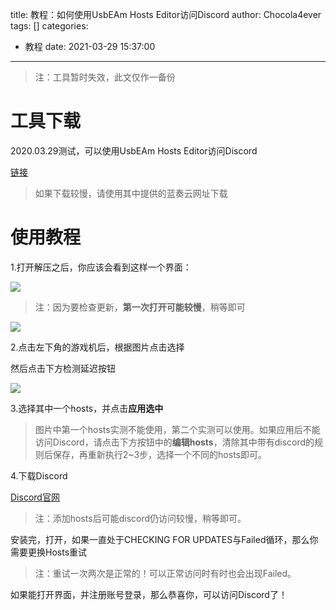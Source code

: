 title: 教程：如何使用UsbEAm Hosts Editor访问Discord
author: Chocola4ever
tags: []
categories:
  - 教程
date: 2021-03-29 15:37:00
---
> 注：工具暂时失效，此文仅作一备份

# 工具下载

2020.03.29测试，可以使用UsbEAm Hosts Editor访问Discord

[链接](https://www.dogfight360.com/blog/475/)

> 如果下载较慢，请使用其中提供的蓝奏云网址下载

# 使用教程

1.打开解压之后，你应该会看到这样一个界面：

![](https://image.kysic.com.cn/b53b0751c91291df9bd68be7b114eb82/0982c9c472d41.png)

> 注：因为要检查更新，**第一次打开可能较慢**，稍等即可

![](https://image.kysic.com.cn/0bfe04bf836a7aa6cb2c60068fb2d5c7/26d687aebbcef.png)

2.点击左下角的游戏机后，根据图片点击选择

然后点击下方检测延迟按钮

![](https://image.kysic.com.cn/8c81ca8afabdd1d224e4852955de6dc6/e036d436517e4.png)

3.选择其中一个hosts，并点击**应用选中**

> 图片中第一个hosts实测不能使用，第二个实测可以使用。如果应用后不能访问Discord，请点击下方按钮中的**编辑hosts**，清除其中带有discord的规则后保存，再重新执行2~3步，选择一个不同的hosts即可。

4.下载Discord

[Discord官网](https://discord.onl/)

> 注：添加hosts后可能discord仍访问较慢，稍等即可。

安装完，打开，如果一直处于CHECKING FOR UPDATES与Failed循环，那么你需要更换Hosts重试

> 注：重试一次两次是正常的！可以正常访问时有时也会出现Failed。

如果能打开界面，并注册账号登录，那么恭喜你，可以访问Discord了！